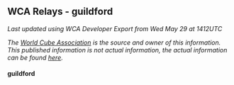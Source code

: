 ## WCA Relays - guildford

*Last updated using WCA Developer Export from Wed May 29 at 1412UTC*

*The [World Cube Association](https://www.worldcubeassociation.org) is the source and owner of this information. This published information is not actual information, the actual information can be found [here](https://www.worldcubeassociation.org/results).*

#### guildford

